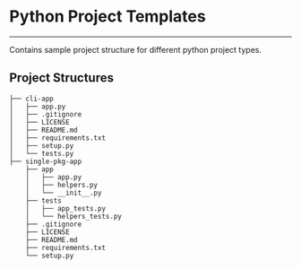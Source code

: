 # Python Project Templates
---

Contains sample project structure for different python project types.

## Project Structures

```
├── cli-app
│   ├── app.py
│   ├── .gitignore
│   ├── LICENSE
│   ├── README.md
│   ├── requirements.txt
│   ├── setup.py
│   └── tests.py
├── single-pkg-app
    ├── app
    │   ├── app.py
    │   ├── helpers.py
    │   └── __init__.py
    ├── tests
    │   ├── app_tests.py
    │   └── helpers_tests.py
    ├── .gitignore
    ├── LICENSE
    ├── README.md
    ├── requirements.txt
    └── setup.py
```